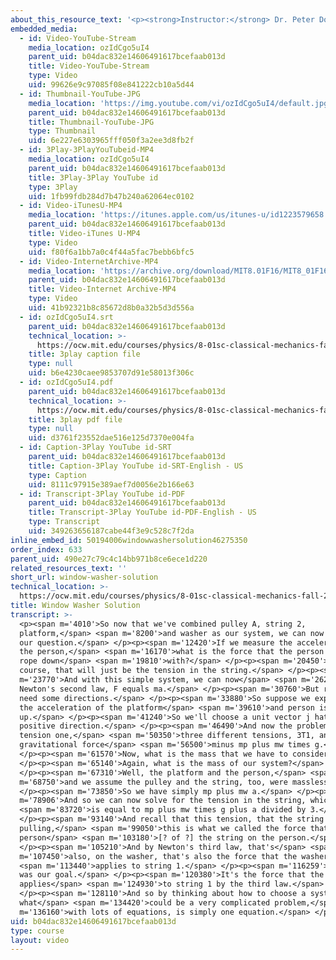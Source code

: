 ```yaml
---
about_this_resource_text: '<p><strong>Instructor:</strong> Dr. Peter Dourmashkin</p>'
embedded_media:
  - id: Video-YouTube-Stream
    media_location: ozIdCgo5uI4
    parent_uid: b04dac832e14606491617bcefaab013d
    title: Video-YouTube-Stream
    type: Video
    uid: 99626e9c97085f08e841222cb10a5d44
  - id: Thumbnail-YouTube-JPG
    media_location: 'https://img.youtube.com/vi/ozIdCgo5uI4/default.jpg'
    parent_uid: b04dac832e14606491617bcefaab013d
    title: Thumbnail-YouTube-JPG
    type: Thumbnail
    uid: 6e227e6303965fff050f3a2ee3d8fb2f
  - id: 3Play-3PlayYouTubeid-MP4
    media_location: ozIdCgo5uI4
    parent_uid: b04dac832e14606491617bcefaab013d
    title: 3Play-3Play YouTube id
    type: 3Play
    uid: 1fb99fdb284d7b47b240a62064ec0102
  - id: Video-iTunesU-MP4
    media_location: 'https://itunes.apple.com/us/itunes-u/id1223579658'
    parent_uid: b04dac832e14606491617bcefaab013d
    title: Video-iTunes U-MP4
    type: Video
    uid: f80f6a1bb7a0c4f44a5fac7bebb6bfc5
  - id: Video-InternetArchive-MP4
    media_location: 'https://archive.org/download/MIT8.01F16/MIT8_01F16_W02PS01v03_2_360p.mp4'
    parent_uid: b04dac832e14606491617bcefaab013d
    title: Video-Internet Archive-MP4
    type: Video
    uid: 41b92321b8c85672d8b0a32b5d3d556a
  - id: ozIdCgo5uI4.srt
    parent_uid: b04dac832e14606491617bcefaab013d
    technical_location: >-
      https://ocw.mit.edu/courses/physics/8-01sc-classical-mechanics-fall-2016/week-2-newtons-laws/ps.2.3-window-washer-problem/window-washer-solution/ozIdCgo5uI4.srt
    title: 3play caption file
    type: null
    uid: b6e4230caee9853707d91e58013f306c
  - id: ozIdCgo5uI4.pdf
    parent_uid: b04dac832e14606491617bcefaab013d
    technical_location: >-
      https://ocw.mit.edu/courses/physics/8-01sc-classical-mechanics-fall-2016/week-2-newtons-laws/ps.2.3-window-washer-problem/window-washer-solution/ozIdCgo5uI4.pdf
    title: 3play pdf file
    type: null
    uid: d3761f23552dae516e125d7370e004fa
  - id: Caption-3Play YouTube id-SRT
    parent_uid: b04dac832e14606491617bcefaab013d
    title: Caption-3Play YouTube id-SRT-English - US
    type: Caption
    uid: 8111c97915e389aef7d0056e2b166e63
  - id: Transcript-3Play YouTube id-PDF
    parent_uid: b04dac832e14606491617bcefaab013d
    title: Transcript-3Play YouTube id-PDF-English - US
    type: Transcript
    uid: 349263656187cabe44f3e9c528c7f2da
inline_embed_id: 50194006windowwashersolution46275350
order_index: 633
parent_uid: 490e27c79c4c14bb971b8ce6ece1d220
related_resources_text: ''
short_url: window-washer-solution
technical_location: >-
  https://ocw.mit.edu/courses/physics/8-01sc-classical-mechanics-fall-2016/week-2-newtons-laws/ps.2.3-window-washer-problem/window-washer-solution
title: Window Washer Solution
transcript: >-
  <p><span m='4010'>So now that we've combined pulley A, string 2,
  platform,</span> <span m='8200'>and washer as our system, we can now address
  our question.</span> </p><p><span m='12420'>If we measure the acceleration of
  the person,</span> <span m='16170'>what is the force that the person pulls the
  rope down</span> <span m='19810'>with?</span> </p><p><span m='20450'>Well, of
  course, that will just be the tension in the string.</span> </p><p><span
  m='23770'>And with this simple system, we can now</span> <span m='26280'>apply
  Newton's second law, F equals ma.</span> </p><p><span m='30760'>But recall, we
  need some directions.</span> </p><p><span m='33880'>So suppose we expect that
  the acceleration of the platform</span> <span m='39610'>and person is
  up.</span> </p><p><span m='41240'>So we'll choose a unit vector j hat in the
  positive direction.</span> </p><p><span m='46490'>And now the problem becomes
  tension one,</span> <span m='50350'>three different tensions, 3T1, and
  gravitational force</span> <span m='56500'>minus mp plus mw times g.</span>
  </p><p><span m='61570'>Now, what is the mass that we have to consider?</span>
  </p><p><span m='65140'>Again, what is the mass of our system?</span>
  </p><p><span m='67310'>Well, the platform and the person,</span> <span
  m='68750'>and we assume the pulley and the string, too, were massless.</span>
  </p><p><span m='73850'>So we have simply mp plus mw a.</span> </p><p><span
  m='78906'>And so we can now solve for the tension in the string, which</span>
  <span m='83720'>is equal to mp plus mw times g plus a divided by 3.</span>
  </p><p><span m='93140'>And recall that this tension, that the string is
  pulling,</span> <span m='99050'>this is what we called the force that the
  person</span> <span m='103180'>[? of ?] the string on the person.</span>
  </p><p><span m='105210'>And by Newton's third law, that's</span> <span
  m='107450'>also, on the washer, that's also the force that the washer</span>
  <span m='113440'>applies to string 1.</span> </p><p><span m='116259'>So this
  was our goal.</span> </p><p><span m='120380'>It's the force that the washer
  applies</span> <span m='124930'>to string 1 by the third law.</span>
  </p><p><span m='128110'>And so by thinking about how to choose a system,
  what</span> <span m='134420'>could be a very complicated problem,</span> <span
  m='136160'>with lots of equations, is simply one equation.</span> </p><p></p>
uid: b04dac832e14606491617bcefaab013d
type: course
layout: video
---
```

